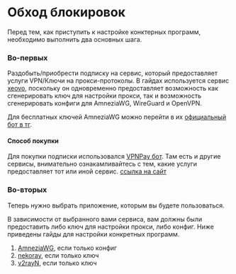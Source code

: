 # Обход блокировок

Перед тем, как приступить к настройке конктерных программ, необходимо выполнить два основных шага. 

### Во-первых
Раздобыть/приобрести подписку на сервис, который предоставляет услуги VPN/Ключи на прокси-протоколы.
В гайдах используется сервис [xeovo](https://xeovo.com/), поскольку он одновременно предоставляет возможность как сгенерировать ключ для настройки прокси, так и возможность сгенерировать конфиги для AmneziaWG, WireGuard и OpenVPN. 

Для бесплатных ключей AmneziaWG можно перейти в их [официальный бот в тг](https://t.me/free_vpn_amnezia_bot).

#### Способ покупки
Для покупки подписки использовался [VPNPay бот](https://t.me/vpnpayio_bot). Там есть и другие сервисы, внимательно ознакамливайтесь с тем, какие услуги предоставляет тот или иной сервис. [ссылка на сайт](https://vpnpay.io/ru/)

### Во-вторых

Теперь нужно выбрать приложение, которым вы будете пользоваться. 

В зависимости от выбранного вами сервиса, вам должны были предоставить либо ключ для настройки прокси, либо конфиг. Ниже приведены гайды для настройки конкретных программ.

1. [AmneziaWG](https://github.com/oreshkin75/discord_unblock/blob/e05426ce79dee323faf93ac5e44ff515a1d394f7/AmneziaWG/README.md), если только конфиг
2. [nekoray](https://github.com/oreshkin75/discord_unblock/blob/e05426ce79dee323faf93ac5e44ff515a1d394f7/nekoray/readme.md), если только ключ
3. [v2rayN](https://github.com/oreshkin75/discord_unblock/blob/e05426ce79dee323faf93ac5e44ff515a1d394f7/v2rayN/readme.md), если только ключ
